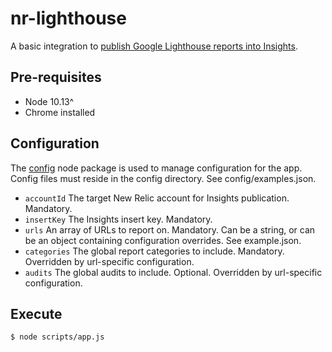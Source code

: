 # nr-lighthouse

A basic integration to [publish Google Lighthouse reports into Insights](https://newrelic.jiveon.com/people/aolsen@newrelic.com/blog/2019/07/08/integrate-lighthouse-reports-into-new-relic).

## Pre-requisites

* Node 10.13^
* Chrome installed

## Configuration

The [config](https://www.npmjs.com/package/config) node package is used to manage configuration for the app. Config files must reside in the config directory. See config/examples.json.

* `accountId` The target New Relic account for Insights publication. Mandatory.
* `insertKey` The Insights insert key. Mandatory.
* `urls` An array of URLs to report on. Mandatory. Can be a string, or can be an object containing configuration overrides. See example.json.
* `categories` The global report categories to include. Mandatory. Overridden by url-specific configuration.
* `audits` The global audits to include. Optional. Overridden by url-specific configuration.

## Execute

```
$ node scripts/app.js
```

